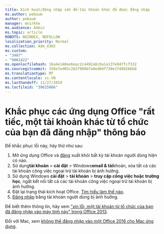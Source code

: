 ```yaml
---
title: Kích hoạt/đăng nhập vấn đề-tài khoản khác đã được đăng nhập
ms.author: pebaum
author: pebaum
manager: mnirkhe
ms.audience: Admin
ms.topic: article
ROBOTS: NOINDEX, NOFOLLOW
localization_priority: Normal
ms.collection: Adm_O365
ms.custom:
- "3407"
- "9001422"
ms.openlocfilehash: 16a4e148ee6eac2c4492a8c0a1a137e947fcf332
ms.sourcegitcommit: 358e7ed05c262f909bfa9ed0df730e1fd89266b8
ms.translationtype: MT
ms.contentlocale: vi-VN
ms.lasthandoff: 11/27/2019
ms.locfileid: "39625866"
---
```

# <a name="fixing-the-office-apps-sorry-another-account-from-your-organization-is-already-signed-in-message"></a>Khắc phục các ứng dụng Office "rất tiếc, một tài khoản khác từ tổ chức của bạn đã đăng nhập" thông báo

Để khắc phục lỗi này, hãy thử như sau:

1. Mở ứng dụng Office và [đăng](https://support.office.com/article/5a20dc11-47e9-4b6f-945d-478cb6d92071) xuất khỏi bất kỳ tài khoản người dùng hiện có nào.   
2. Sử dụng**tài khoản** >  **cài đặt** > Windows**email & tài**khoản, xóa tất cả các tài khoản công việc ngoại trừ tài khoản bị ảnh hưởng. 
3. Sử dụng Windows **cài đặt** > **tài khoản** > **truy cập công việc hoặc trường học**, ngắt kết nối tất cả các tài khoản công việc ngoại trừ tài khoản bị ảnh hưởng. 
4. Đặt lại trạng thái kích hoạt Office. [Tìm hiểu làm thế nào](https://docs.microsoft.com/office365/troubleshoot/activation/reset-office-365-proplus-activation-state
).
5. [Đăng nhập](https://support.office.com/article/628ea040-f265-49de-b986-be09c3ebf8a9) bằng tài khoản người dùng bị ảnh hưởng. 

Để biết thêm thông tin, hãy xem ["xin lỗi, một tài khoản từ tổ chức của bạn đã đăng nhập vào máy tính này" trong Office 2013](https://docs.microsoft.com/office/troubleshoot/error-messages/another-account-already-signed-in).

Đối với Mac, xem [không thể đăng nhập vào một Office 2016 cho Mac ứng dụng](https://docs.microsoft.com/office365/troubleshoot/authentication/sign-in-to-office-2016-for-mac-fail).